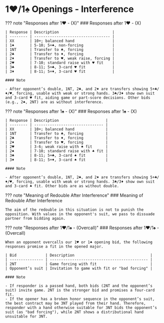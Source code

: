 # 1♥/1♠ Openings - Interference

??? note "Responses after 1♥ - (X)"
    ### Responses after 1♥ - (X)

    | Response | Description                        |
    | -------- | ---------------------------------- |
    | XX       | 10+; balanced hand                 |
    | 1♠       | 5-10; 5+♠, non-forcing             |
    | 1NT      | Transfer to ♣, forcing             |
    | 2♣       | Transfer to ♦, forcing             |
    | 2♦       | Transfer to ♥, weak raise, forcing |
    | 2♥       | 7-10; standard raise with ♥ fit    |
    | 3♣       | 8-11; 5+♣, 3-card ♥ fit            |
    | 3♦       | 8-11; 5+♦, 3-card ♥ fit            |

    #### Note

    - After opponent’s double, 1NT, 2♣, and 2♦ are transfers showing 5+♣/♦/♥, forcing, usable with weak or strong hands. 3♣/3♦ show own suit and 3-card ♥ fit, aiding game or part-score decisions. Other bids (e.g., 2♠, 2NT) are as without interference.

??? note "Responses after 1♠ - (X)"
    ### Responses after 1♠ - (X)

    | Response | Description                     |
    | -------- | ------------------------------- |
    | XX       | 10+; balanced hand              |
    | 1NT      | Transfer to ♣, forcing          |
    | 2♣       | Transfer to ♦, forcing          |
    | 2♦       | Transfer to ♥, forcing          |
    | 2♥       | 3-6; weak raise with ♠ fit      |
    | 2♠       | 7-10; standard raise with ♠ fit |
    | 3♣       | 8-11; 5+♣, 3-card ♠ fit         |
    | 3♦       | 8-11; 5+♦, 3-card ♠ fit         |

    #### Note

    - After opponent’s double, 1NT, 2♣, and 2♦ are transfers showing 5+♣/♦/♥, forcing, usable with weak or strong hands. 3♣/3♦ show own suit and 3-card ♠ fit. Other bids are as without double.

??? note "Meaning of Redouble After Interference"
    ### Meaning of Redouble After Interference

    The aim of the redouble in this situation is not to punish the opposition. With values in the opponent's suit, we pass to dissuade partner from bidding again.

??? note "Responses after 1♥/1♠ - (Overcall)"
    ### Responses after 1♥/1♠ - (Overcall)

    When an opponent overcalls our 1♥ or 1♠ opening bid, the following responses promise a fit in the opened major.

    | Bid             | Description                                  |
    | --------------- | -------------------------------------------- |
    | 2NT             | Game forcing with fit                        |
    | Opponent’s suit | Invitation to game with fit or "bad forcing" |

    #### Note

    - If responder is a passed hand, both bids (2NT and the opponent’s suit) invite game. 2NT is the stronger bid and promises a four-card fit.
    - If the opener has a broken honor sequence in the opponent’s suit, the best contract may be 3NT played from their hand. Therefore, responder with a hand otherwise suitable for 3NT bids the opponent’s suit (as "bad forcing"), while 2NT shows a distributional hand unsuitable for 3NT.